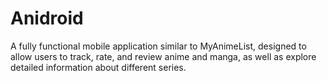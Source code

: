 # Anidroid
A fully functional mobile application similar to MyAnimeList, designed to allow users to track, rate, and review anime and manga, as well as explore detailed information about different series.
